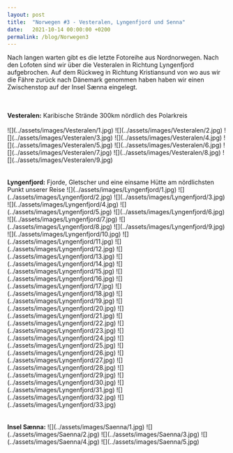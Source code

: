 ```yaml
---
layout: post
title:  "Norwegen #3 - Vesteralen, Lyngenfjord und Senna"
date:   2021-10-14 00:00:00 +0200
permalink: /blog/Norwegen3
---
```

Nach langen warten gibt es die letzte Fotoreihe aus Nordnorwegen.
Nach den Lofoten sind wir über die Vesteralen in Richtung Lyngenfjord aufgebrochen.
Auf dem Rückweg in Richtung Kristiansund von wo aus wir die Fähre zurück nach Dänemark genommen haben haben wir einen Zwischenstop auf der Insel Sænna eingelegt.

<br>
<br>
<strong>Vesteralen:</strong>
Karibische Strände 300km nördlich des Polarkreis
<br>
<br>
![](../assets/images/Vesteralen/1.jpg)
![](../assets/images/Vesteralen/2.jpg)
![](../assets/images/Vesteralen/3.jpg)
![](../assets/images/Vesteralen/4.jpg)
![](../assets/images/Vesteralen/5.jpg)
![](../assets/images/Vesteralen/6.jpg)
![](../assets/images/Vesteralen/7.jpg)
![](../assets/images/Vesteralen/8.jpg)
![](../assets/images/Vesteralen/9.jpg)
<br>
<br>
<br>
<strong>Lyngenfjord:</strong>
Fjorde, Gletscher und eine einsame Hütte am nördlichsten Punkt unserer Reise
![](../assets/images/Lyngenfjord/1.jpg)
![](../assets/images/Lyngenfjord/2.jpg)
![](../assets/images/Lyngenfjord/3.jpg)
![](../assets/images/Lyngenfjord/4.jpg)
![](../assets/images/Lyngenfjord/5.jpg)
![](../assets/images/Lyngenfjord/6.jpg)
![](../assets/images/Lyngenfjord/7.jpg)
![](../assets/images/Lyngenfjord/8.jpg)
![](../assets/images/Lyngenfjord/9.jpg)
![](../assets/images/Lyngenfjord/10.jpg)
![](../assets/images/Lyngenfjord/11.jpg)
![](../assets/images/Lyngenfjord/12.jpg)
![](../assets/images/Lyngenfjord/13.jpg)
![](../assets/images/Lyngenfjord/14.jpg)
![](../assets/images/Lyngenfjord/15.jpg)
![](../assets/images/Lyngenfjord/16.jpg)
![](../assets/images/Lyngenfjord/17.jpg)
![](../assets/images/Lyngenfjord/18.jpg)
![](../assets/images/Lyngenfjord/19.jpg)
![](../assets/images/Lyngenfjord/20.jpg)
![](../assets/images/Lyngenfjord/21.jpg)
![](../assets/images/Lyngenfjord/22.jpg)
![](../assets/images/Lyngenfjord/23.jpg)
![](../assets/images/Lyngenfjord/24.jpg)
![](../assets/images/Lyngenfjord/25.jpg)
![](../assets/images/Lyngenfjord/26.jpg)
![](../assets/images/Lyngenfjord/27.jpg)
![](../assets/images/Lyngenfjord/28.jpg)
![](../assets/images/Lyngenfjord/29.jpg)
![](../assets/images/Lyngenfjord/30.jpg)
![](../assets/images/Lyngenfjord/31.jpg)
![](../assets/images/Lyngenfjord/32.jpg)
![](../assets/images/Lyngenfjord/33.jpg)
<br>
<br>
<br>
<strong>Insel Sænna:</strong>
![](../assets/images/Saenna/1.jpg)
![](../assets/images/Saenna/2.jpg)
![](../assets/images/Saenna/3.jpg)
![](../assets/images/Saenna/4.jpg)
![](../assets/images/Saenna/5.jpg)
